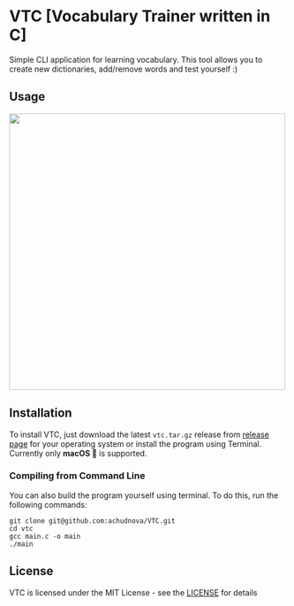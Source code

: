 # VTC [Vocabulary Trainer written in C]

Simple CLI application for learning vocabulary. This tool allows you to create new dictionaries, add/remove words and test yourself :)

## Usage
<img src="https://user-images.githubusercontent.com/91697580/184724365-97cd6622-a628-4162-8c1f-dfc8ce89f6d1.gif" width="500">

## Installation
To install VTC, just download the latest `vtc.tar.gz` release from [release page](https://github.com/achudnova/VTC/releases/tag/v1.0.2) for your operating system or install the program using Terminal. Currently only **macOS ** is supported.

### Compiling from Command Line
You can also build the program yourself using terminal. To do this, run the following commands:
```
git clone git@github.com:achudnova/VTC.git
cd vtc
gcc main.c -o main
./main
```

## License
VTC is licensed under the MIT License - see the [LICENSE](LICENSE) for details

